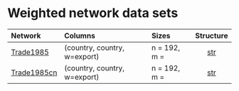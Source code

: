 # Weighted network data sets

| Network | Columns |  Sizes | Structure |
| :---         |     :---       |     :---       |      :---:   |
| [Trade1985](https://raw.githubusercontent.com/bavla/wNets/main/Data/Trade1985.net)   | (country, country, w=export)    | n = 192, m =     | [str](https://github.com/bavla/ibm3m/blob/master/data/str/KRACKAD.md)     |
| [Trade1985cn](https://raw.githubusercontent.com/bavla/wNets/main/Data/Trade1985cn.net)   | (country, country, w=export)    | n = 192, m =       | [str](https://github.com/bavla/ibm3m/blob/master/data/str/KRACKFR.md)     |

